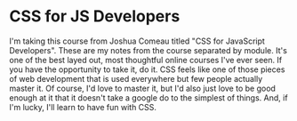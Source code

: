 # CSS for JS Developers

I'm taking this course from Joshua Comeau titled "CSS for JavaScript Developers". These are my notes from the course
separated by module. It's one of the best layed out, most thoughtful online courses I've ever seen. If you have the
opportunity to take it, do it. CSS feels like one of those pieces of web development that is used everywhere but few
people actually master it. Of course, I'd love to master it, but I'd also just love to be good enough at it that it
doesn't take a google do to the simplest of things. And, if I'm lucky, I'll learn to have fun with CSS. 
